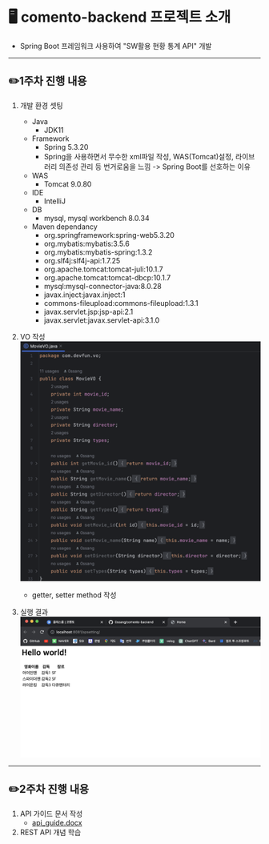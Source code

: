 # 🖥️ comento-backend 프로젝트 소개
* Spring Boot 프레임워크 사용하여 "SW활용 현황 통계 API" 개발

***

##  ✏️1주차 진행 내용
1. 개발 환경 셋팅
   * Java
     + JDK11
   * Framework
     + Spring 5.3.20
     + Spring을 사용하면서 무수한 xml파일 작성, WAS(Tomcat)설정, 라이브러리 의존성 관리 등 번거로움을 느낌 ->  Spring Boot를 선호하는 이유
   * WAS
     + Tomcat 9.0.80
   * IDE
     + IntelliJ
   * DB
     + mysql, mysql workbench 8.0.34
   * Maven dependancy
     + org.springframework:spring-web5.3.20
     + org.mybatis:mybatis:3.5.6
     + org.mybatis:mybatis-spring:1.3.2
     + org.slf4j:slf4j-api:1.7.25
     + org.apache.tomcat:tomcat-juli:10.1.7
     + org.apache.tomcat:tomcat-dbcp:10.1.7
     + mysql:mysql-connector-java:8.0.28
     + javax.inject:javax.inject:1
     + commons-fileupload:commons-fileupload:1.3.1
     + javax.servlet.jsp:jsp-api:2.1
     + javax.servlet:javax.servlet-api:3.1.0
   
  
2. VO 작성
    ![ss1.png](img%2Fss1.png)
     + getter, setter method 작성


3. 실행 결과
    ![ss2.png](img%2Fss2.png)

***

##  ✏️2주차 진행 내용
1. API 가이드 문서 작성
   * [api_guide.docx](api_guide.docx)
2. REST API 개념 학습

